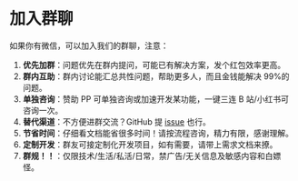 # 加入群聊

如果你有微信，可以加入我们的群聊，注意：

1. **优先加群**：问题优先在群内提问，可能已有解决方案，发个红包效率更高。
2. **群内互助**：群内讨论能汇总共性问题，帮助更多人，而且金钱能解决 99%的问题。
3. **单独咨询**：赞助 PP 可单独咨询或加速开发某功能，一键三连 B 站/小红书可咨询一次。
4. **替代渠道**：不方便进群交流？GitHub 提 [issue](https://github.com/Sjj1024/PackPlus/issues) 也行。
5. **节省时间**：仔细看文档能省很多时间！请按流程咨询，精力有限，感谢理解。
6. **定制开发**：群友可接定制化开发项目，如有需要，请带上需求文档来撩。
7. **群规！！**：仅限技术/生活/私活/日常，禁广告/无关信息及敏感内容和白嫖怪。

 <Qun />

<script setup>
import Qun from '../../components/qun.vue'
</script>
